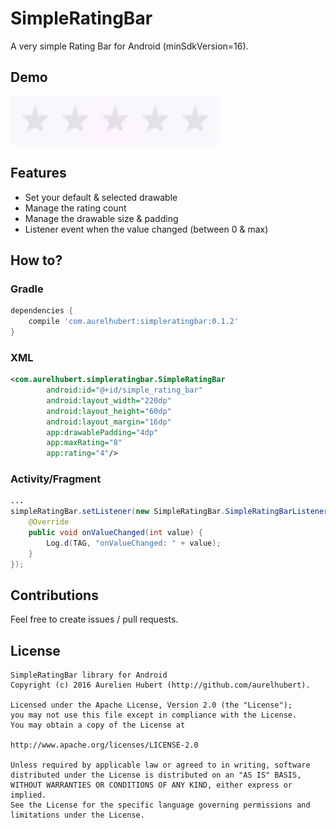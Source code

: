 
# SimpleRatingBar
A very simple Rating Bar for Android (minSdkVersion=16).

## Demo
<img src="https://raw.githubusercontent.com/aurelhubert/simpleratingbar/master/demo.gif" width="335" height="78" />

## Features
* Set your default & selected drawable
* Manage the rating count
* Manage the drawable size & padding
* Listener event when the value changed (between 0 & max)

## How to?

### Gradle
```groovy
dependencies {
    compile 'com.aurelhubert:simpleratingbar:0.1.2'
}
```
### XML
```xml
<com.aurelhubert.simpleratingbar.SimpleRatingBar
        android:id="@+id/simple_rating_bar"
        android:layout_width="220dp"
        android:layout_height="60dp"
        android:layout_margin="16dp"
        app:drawablePadding="4dp"
        app:maxRating="8"
        app:rating="4"/>
```

### Activity/Fragment
```java
...
simpleRatingBar.setListener(new SimpleRatingBar.SimpleRatingBarListener() {
	@Override
	public void onValueChanged(int value) {
		Log.d(TAG, "onValueChanged: " + value);
	}
});

```

## Contributions
Feel free to create issues / pull requests.

## License
```
SimpleRatingBar library for Android
Copyright (c) 2016 Aurelien Hubert (http://github.com/aurelhubert).

Licensed under the Apache License, Version 2.0 (the "License");
you may not use this file except in compliance with the License.
You may obtain a copy of the License at

http://www.apache.org/licenses/LICENSE-2.0

Unless required by applicable law or agreed to in writing, software
distributed under the License is distributed on an "AS IS" BASIS,
WITHOUT WARRANTIES OR CONDITIONS OF ANY KIND, either express or implied.
See the License for the specific language governing permissions and
limitations under the License.
```
